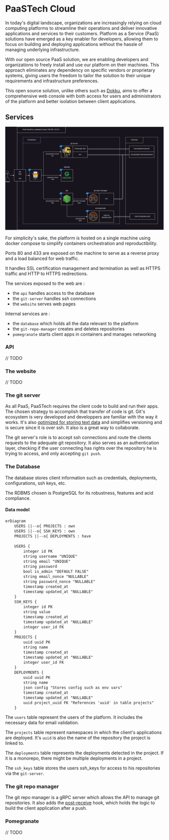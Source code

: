 # PaaSTech Cloud

In today's digital landscape, organizations are increasingly relying on cloud computing platforms to streamline their operations and deliver innovative applications and services to their customers. Platform as a Service (PaaS) solutions have emerged as a key enabler for developers, allowing them to focus on building and deploying applications without the hassle of managing underlying infrastructure.

With our open source PaaS solution, we are enabling developers and organizations to freely install and use our platform on their machines. This approach eliminates any dependency on specific vendors or proprietary systems, giving users the freedom to tailor the solution to their unique requirements and infrastructure preferences.

This open source solution, unlike others such as [Dokku](https://dokku.com/), aims to offer a comprehensive web console with both access for users and administrators of the platform and better isolation between client applications.

## Services

![Architecture](resources/infrastructure.drawio.png)

For simplicity's sake, the platform is hosted on a single machine using docker compose to simplify containers orchestration and reproductibility.

Ports 80 and 433 are exposed on the machine to serve as a reverse proxy and a load balanced for web traffic.

It handles SSL certification management and termination as well as HTTPS traffic and HTTP to HTTPS redirections.

The services exposed to the web are :

- the `api` handles access to the database
- the `git-server` handles ssh connections
- the `website` serves web pages

Internal services are :

- the `database` which holds all the data relevant to the platform
- the `git-repo-manager` creates and deletes repositories
- `pomegranate` starts client apps in containers and manages networking

### API

// TODO

### The website

// TODO

### The git server

As all PaaS, PaaSTech requires the client code to build and run their apps. The chosen strategy to accomplish that transfer of code is git. Git's ecosystem is very developed and developpers are familiar with the way it works. It's also [optimized for storing text data](https://git-scm.com/book/en/v2/Git-Internals-Packfiles) and simplifies versioning and is secure since it is over ssh. It also is a great way to collaborate.

The git server's role is to accept ssh connections and route the clients requests to the adequate git repository. It also serves as an authentication layer, checking if the user connecting has rights over the repository he is trying to access, and only accepting `git push`.

### The Database

The database stores client information such as credentials, deployments, configurations, ssh keys, etc.

The RDBMS chosen is PostgreSQL for its robustness, features and acid compliance.

#### Data model

```mermaid
erDiagram
    USERS ||--o{ PROJECTS : own
    USERS ||--o{ SSH_KEYS : own
    PROJECTS ||--o{ DEPLOYMENTS : have

    USERS {
        integer id PK
        string username "UNIQUE"
        string email "UNIQUE"
        string password
        bool is_admin "DEFAULT FALSE"
        string email_nonce "NULLABLE"
        string password_nonce "NULLABLE"
        timestamp created_at
        timestamp updated_at "NULLABLE"
    }
    SSH_KEYS {
        integer id PK
        string value
        timestamp created_at
        timestamp updated_at "NULLABLE"
        integer user_id FK
    }
    PROJECTS {
        uuid uuid PK
        string name
        timestamp created_at
        timestamp updated_at "NULLABLE"
        integer user_id FK
    }
    DEPLOYMENTS {
        uuid uuid PK
        string name
        json config "Stores config such as env vars"
        timestamp created_at
        timestamp updated_at "NULLABLE"
        uuid project_uuid FK "References 'uuid' in table projects"
    }
```

The `users` table represent the users of the platform. It includes the necessary data for email validation.

The `projects` table represent namespaces in which the client's applications are deployed. It's `uuid` is also the name of the repository the project is linked to.

The `deployments` table represents the deployments detected in the project. If it is a monorepo, there might be multiple deployments in a project.

The `ssh_keys` table stores the users ssh_keys for access to his repositories via the `git-server`.

### The git repo manager

The git repo manager is a gRPC server which allows the API to manage git repositories. It also adds the [post-receive](https://git-scm.com/docs/githooks) hook, which holds the logic to build the client application after a push.

### Pomegranate

// TODO
